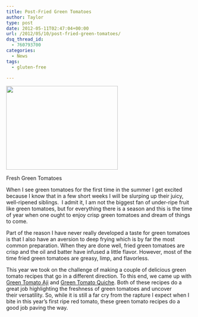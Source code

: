 ```yaml
---
title: Post-Fried Green Tomatoes
author: Taylor
type: post
date: 2012-05-11T02:47:04+00:00
url: /2012/05/10/post-fried-green-tomatoes/
dsq_thread_id:
  - 760793700
categories:
  - News
tags:
  - gluten-free

---
```

<div id="attachment_735" style="width: 310px" class="wp-caption alignright">
  <a href="{{% mediaroot %}}uploads/2012/05/P5100323.jpg" rel="lightbox[734]"><img class="size-medium wp-image-735" title="Green Tomatoes" src="{{% mediaroot %}}uploads/2012/05/P5100323-300x225.jpg" alt="" width="300" height="225" srcset="{{% mediaroot %}}uploads/2012/05/P5100323-300x225.jpg 300w, {{% mediaroot %}}uploads/2012/05/P5100323-1024x768.jpg 1024w, {{% mediaroot %}}uploads/2012/05/P5100323-400x300.jpg 400w" sizes="(max-width: 300px) 100vw, 300px" /></a>
  
  <p class="wp-caption-text">
    Fresh Green Tomatoes
  </p>
</div>

When I see green tomatoes for the first time in the summer I get excited because I know that in a few short weeks I will be slurping up their juicy, well-ripened siblings.  I admit it, I am not the biggest fan of under-ripe fruit like green tomatoes, but for everything there is a season and this is the time of year when one ought to enjoy crisp green tomatoes and dream of things to come.

Part of the reason I have never really developed a taste for green tomatoes is that I also have an aversion to deep frying which is by far the most common preparation. When they are done well, fried green tomatoes are crisp and the oil and batter have infused a little flavor. However, most of the time fried green tomatoes are greasy, limp, and flavorless.

This year we took on the challenge of making a couple of delicious green tomato recipes that go in a different direction. To this end, we came up with [Green Tomato Aji][1] and [Green Tomato Quiche][2]. Both of these recipes do a great job highlighting the freshness of green tomatoes and uncover their versatility. So, while it is still a far cry from the rapture I expect when I bite in this year&#8217;s first ripe red tomato, these green tomato recipes do a good job paving the way.

 [1]: http://kitchen.coseppi.com/2012/05/green-tomato-aji-salsa/ "Green Tomato Aji (salsa)"
 [2]: http://kitchen.coseppi.com/2012/05/crustless-green-tomato-quiche/ "Crustless Green Tomato Quiche"